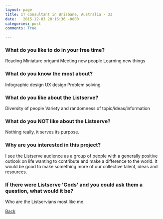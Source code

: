 ```yaml
---
layout: page
title: IT Consultant in Brisbane, Australia - 33
date:   2015-12-03 20:16:36 -0800
categories: post
comments: True

---
```


### What do you like to do in your free time?
<p>Reading
Miniature origami
Meeting new people
Learning new things</p>

### What do you know the most about?
<p>Infographic design
UX design
Problem solving</p>

### What do you like about the Listserve?
<p>Diversity of people 
Variety and randomness of topic/ideas/information</p>

### What do you NOT like about the Listserve?
<p>Nothing really, it serves its purpose. </p>

### Why are you interested in this project?
<p>I see the Listserve audience as a group of people with a generally positive outlook on life wanting to contribute and make a difference to the world. It would be good to make something more of our collective talent, ideas and resources.</p>

### If there were Listserve 'Gods' and you could ask them a question, what would it be?
<p>Who are the Listservians most like me.</p>

[Back][1]

[1]: /home/responders/all